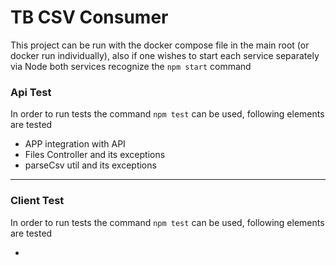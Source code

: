 # TB CSV Consumer

This project can be run with the docker compose file in the main root (or docker run individually), also if one wishes to start each service separately via Node both services recognize the `npm start` command

### Api Test

In order to run tests the command `npm test` can be used, following elements are tested

- APP integration with API
- Files Controller and its exceptions
- parseCsv util and its exceptions

---

### Client Test

In order to run tests the command `npm test` can be used, following elements are tested

-
